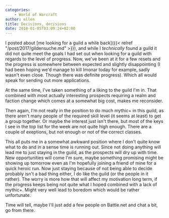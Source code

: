 ```yaml
---
categories:
    - World of Warcraft
author: ellen
title: Decisions, decisions
date: 2018-01-05T03:09:24+02:00
---
```


I posted about [me looking for a guild a while back]({{< relref "/post/2017/gildensuche.md" >}}), and while I *technically* found a guild it did not quite meet the goals I had set out when looking for a guild with regards to the level of progress. Now, we've been at it for a few resets and the progress is somewhere between expected and slightly disappointing (I had been hoping we'd manage to kill Imonar today for example, sadly wasn't even close. Though there was definite progress). Which all would speak for sending out more applications.

At the same time, I've taken something of a liking to the guild I'm in. That combined with most actually interesting prospects requiring a realm and faction change which comes at a somewhat big cost, makes me reconsider.<!--more-->

Then again, I'm not really in the position to do much mythic+ in this guild, as there aren't many people of the required skill level (it seems at least) to get a group together. Or maybe the interest just isn't there, but most of the keys I see in the top list for the week are not quite high enough. There are a couple of exeptions, but not enough or not of the correct classes.

This all puts me in a somewhat awkward position where I don't quite know what to do and in a sense time is running out. Since not doing anything will lead me to just staying in the guild, as the prospects will dry up with time. New opportunities will come I'm sure, maybe something promising might be showing up tomorrow even as I'm hopefully joining a friend of mine for a quick heroic run. Now just staying because of not being able to decide probably isn't a bad thing either, I do like the guild (or the people in it rather). The worry is more how that will affect my motivation long term, if the progress keeps being not quite what I hoped combined with a lack of mythic+. Might very well lead to boredom which would be rather unfortunate.

Time will tell, maybe I'll just add a few people on Battle.net and chat a bit, go from there.
